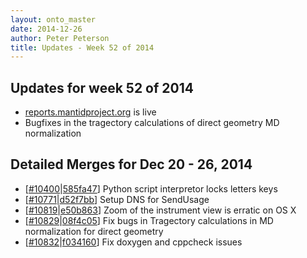 ```yaml
---
layout: onto_master
date: 2014-12-26
author: Peter Peterson
title: Updates - Week 52 of 2014
---
```

Updates for week 52 of 2014
---------------------------
* [reports.mantidproject.org](http://reports.mantidproject.org/api/usage) is live
* Bugfixes in the tragectory calculations of direct geometry MD normalization 

Detailed Merges for Dec 20 - 26, 2014
-------------------------------------
* \[[#10400](http://trac.mantidproject.org/mantid/ticket/10400)\|[585fa47](https://github.com/mantidproject/mantid/commit/585fa47b5cd9bb1d368465233e3fd4fa2fd56f5b)\] Python script interpretor locks letters keys
* \[[#10771](http://trac.mantidproject.org/mantid/ticket/10771)\|[d52f7bb](https://github.com/mantidproject/mantid/commit/d52f7bb52e03c4e09fda3e5f4a669d21da062137)\] Setup DNS for SendUsage
* \[[#10819](http://trac.mantidproject.org/mantid/ticket/10819)\|[e50b863](https://github.com/mantidproject/mantid/commit/e50b86313875f95e5820f8b4018d6590f18a1b5a)\] Zoom of the instrument view is erratic on OS X
* \[[#10829](http://trac.mantidproject.org/mantid/ticket/10829)\|[08f4c05](https://github.com/mantidproject/mantid/commit/08f4c050566677dcdc2d25c12c38b49eb1b600f2)\] Fix bugs in Tragectory calculations in MD normalization for direct geometry
* \[[#10832](http://trac.mantidproject.org/mantid/ticket/10832)\|[f034160](https://github.com/mantidproject/mantid/commit/f0341602c67a4477a466e07b6e7fa9e321fdad2f)\] Fix doxygen and cppcheck issues
